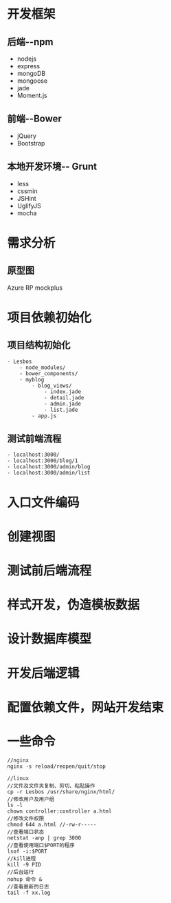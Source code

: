 # 开发框架
## 后端--npm
- nodejs
- express
- mongoDB
- mongoose
- jade
- Moment.js

## 前端--Bower
- jQuery
- Bootstrap

## 本地开发环境-- Grunt
- less
- cssmin
- JSHint
- UglifyJS
- mocha

# 需求分析
## 原型图
Azure RP 
mockplus

# 项目依赖初始化
## 项目结构初始化
```
- Lesbos
    - node_modules/
    - bower_components/
    - myblog
        - blog_views/
            - index.jade
            - detail.jade
            - admin.jade
            - list.jade
        - app.js
```
## 测试前端流程
```
- localhost:3000/
- localhost:3000/blog/1
- localhost:3000/admin/blog
- localhost:3000/admin/list
```
# 入口文件编码
# 创建视图
# 测试前后端流程
# 样式开发，伪造模板数据
# 设计数据库模型
# 开发后端逻辑
# 配置依赖文件，网站开发结束

# 一些命令
```
//nginx
nginx -s reload/reopen/quit/stop

//linux
//文件及文件夹复制、剪切、粘贴操作
cp -r Lesbos /usr/share/nginx/html/
//修改用户及用户组
ls -l
chown controller:controller a.html
//修改文件权限
chmod 644 a.html //-rw-r-----
//查看端口状态
netstat -anp | grep 3000
//查看使用端口$PORT的程序
lsof -i:$PORT
//kill进程
kill -9 PID
//后台运行
nohup 命令 &
//查看最新的日志
tail -f xx.log

```